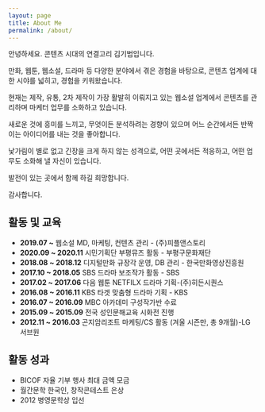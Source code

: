 ```yaml
---
layout: page
title: About Me
permalink: /about/
---
```


안녕하세요. 콘텐츠 시대의 연결고리 김기범입니다.

만화, 웹툰, 웹소설, 드라마 등 다양한 분야에서 겪은 경험을 바탕으로, 콘텐츠 업계에 대한 시야를 넓히고, 경험을 키워왔습니다.

현재는 제작, 유통, 2차 제작이 가장 활발히 이뤄지고 있는 웹소설 업계에서 콘텐츠를 관리하며 마케터 업무를 소화하고 있습니다.

새로운 것에 흥미를 느끼고, 무엇이든 분석하려는 경향이 있으며 어느 순간에서든 반짝이는 아이디어를 내는 것을 좋아합니다.

낯가림이 별로 없고 긴장을 크게 하지 않는 성격으로, 어떤 곳에서든 적응하고, 어떤 업무도 소화해 낼 자신이 있습니다.

발전이 있는 곳에서 함께 하길 희망합니다.


감사합니다.


## 활동 및 교육

* **2019.07 ~** 웹소설 MD, 마케팅, 컨텐츠 관리 - (주)피플앤스토리
* **2020.09 ~ 2020.11** 시민기획단 부평뮤즈 활동 - 부평구문화재단 
* **2018.08 ~ 2018.12** 디지털만화 규장각 운영, DB 관리 - 한국만화영상진흥원
* **2017.10 ~ 2018.05** SBS 드라마 보조작가 활동 - SBS
* **2017.02 ~ 2017.06** 다음 웹툰 NETFILX 드라마 기획-(주)히든시퀀스
* **2016.08 ~ 2016.11** KBS 타겟 맞춤형 드라마 기획 - KBS
* **2016.07 ~ 2016.09** MBC 아카데미 구성작가반 수료
* **2015.09 ~ 2015.09** 전국 성인문해교육 시화전 진행
* **2012.11 ~ 2016.03** 곤지암리조트 마케팅/CS 활동 (겨울 시즌만, 총 9개월)-LG 서브원

## 활동 성과

- BICOF 자율 기부 행사 최대 금액 모금
- 월간문학 한국인, 창작콘테스트 은상
- 2012 병영문학상 입선
